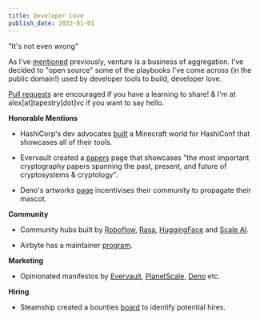 ```yaml
---
title: Developer Love
publish_date: 2022-01-01
---
```


"It's not even wrong"

As I've [mentioned](https://mack.work/advice_aggregated) previously, venture is a business of aggregation. I've decided to "open source" some of the playbooks I've come across (in the public domain!) used by developer tools to build, developer love.

[Pull requests](https://github.com/alexmackenzie-wx/blog) are encouraged if you have a learning to share! & I'm at alex[at]tapestry[dot]vc if you want to say hello.

**Honorable Mentions**

- HashiCorp's dev advocates [built](https://twitter.com/lkysow/status/1539166129301688320?s=20&t=IvVZHBTrN4uktzsGEX5fIA) a Minecraft world for HashiConf that showcases all of their tools.

- Evervault created a [papers](https://evervault.com/papers) page that showcases "the most important cryptography papers spanning the past, present, and future of cryptosystems & cryptology".

- Deno's artworks [page](https://deno.land/artwork) incentivises their community to propagate their mascot.   

**Community**

- Community hubs built by [Roboflow](https://universe.roboflow.com/), [Rasa](https://rasa.com/showcase/), [HuggingFace](https://huggingface.co/spaces) and [Scale AI](https://exchange.scale.com/).

- Airbyte has a maintainer [program](https://airbyte.com/maintainer-program).

**Marketing**

- Opinionated manifestos by [Evervault](https://evervault.com/blog/manifesto), [PlanetScale](https://principles.planetscale.com/), [Deno](https://deno.com/blog/the-deno-company) etc.  


**Hiring**

- Steamship created a bounties [board](https://www.nludb.com/bounties) to identify potential hires.

